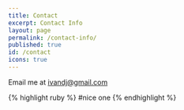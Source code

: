 ```yaml
---
title: Contact
excerpt: Contact Info
layout: page
permalink: /contact-info/
published: true
id: /contact
icons: true
---
```


Email me at ivandj@gmail.com

{% highlight ruby %}
#nice one
{% endhighlight %}

